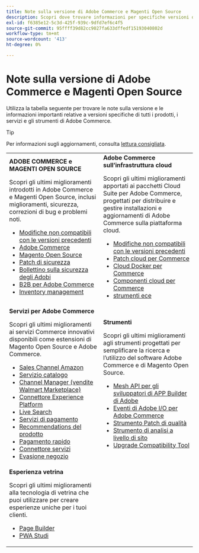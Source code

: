```yaml
---
title: Note sulla versione di Adobe Commerce e Magenti Open Source
description: Scopri dove trovare informazioni per specifiche versioni di Adobe Commerce e di Magento Open Source.
exl-id: f6385e12-5c3d-425f-939c-9dfd7ef6c4f5
source-git-commit: 95ffff39d82cc9027fa633dffedf15193040802d
workflow-type: tm+mt
source-wordcount: '413'
ht-degree: 0%

---
```


# Note sulla versione di Adobe Commerce e Magenti Open Source

Utilizza la tabella seguente per trovare le note sulla versione e le informazioni importanti relative a versioni specifiche di tutti i prodotti, i servizi e gli strumenti di Adobe Commerce.

>[!TIP]
>
>Per informazioni sugli aggiornamenti, consulta [lettura consigliata](../../upgrade/resources/recommended-reading.md).

<table>
  <tbody>
    <tr>
      <td><strong>ADOBE COMMERCE e MAGENTI OPEN SOURCE</strong>
        <p>Scopri gli ultimi miglioramenti introdotti in Adobe Commerce e Magenti Open Source, inclusi miglioramenti, sicurezza, correzioni di bug e problemi noti.</p>
          <ul>
            <li><a href="https://developer.adobe.com/commerce/php/development/backward-incompatible-changes/">Modifiche non compatibili con le versioni precedenti</a></li>
            <li><a href="commerce/2-4-6.md">Adobe Commerce</a></li>
            <li><a href="open-source/2-4-6.md">Magento Open Source</a></li>
            <li><a href="security/2-4-5-p2.md">Patch di sicurezza</a></li>
            <li><a href="https://helpx.adobe.com/security/products/magento.html">Bollettino sulla sicurezza degli Adobi</a></li>
            <li><a href="https://experienceleague.adobe.com/docs/commerce-admin/b2b/release-notes.html">B2B per Adobe Commerce</a></li>
            <li><a href="https://experienceleague.adobe.com/docs/commerce-admin/inventory/release-notes.html">Inventory management</a></li>
          </ul>
        </td>
      <td><strong>Adobe Commerce sull’infrastruttura cloud</strong>
        <p>Scopri gli ultimi miglioramenti apportati ai pacchetti Cloud Suite per Adobe Commerce, progettati per distribuire e gestire installazioni e aggiornamenti di Adobe Commerce sulla piattaforma cloud.</p>
          <ul>
            <li><a href="https://devdocs.magento.com/cloud/release-notes/backward-incompatible-changes.html">Modifiche non compatibili con le versioni precedenti</a></li>
            <li><a href="https://devdocs.magento.com/cloud/release-notes/mcp-release-notes.html">Patch cloud per Commerce</a></li>
            <li><a href="https://devdocs.magento.com/cloud/release-notes/mcd-release-notes.html">Cloud Docker per Commerce</a></li>
            <li><a href="https://devdocs.magento.com/cloud/release-notes/mcc-release-notes.html">Componenti cloud per Commerce</a></li>
            <li><a href="https://devdocs.magento.com/cloud/release-notes/ece-release-notes.html">strumenti ece</a></li>
          </ul>
      </td>
    </tr>
    <tr>
      <td><strong>Servizi per Adobe Commerce</strong>
        <p>Scopri gli ultimi miglioramenti ai servizi Commerce innovativi disponibili come estensioni di Magento Open Source e Adobe Commerce.</p>
          <ul>
            <li><a href="https://experienceleague.adobe.com/docs/commerce-channels/amazon/release-notes.html">Sales Channel Amazon</a></li>
            <li><a href="https://experienceleague.adobe.com/docs/commerce-merchant-services/catalog-service/release-notes.html">Servizio catalogo</a></li>
            <li><a href="https://experienceleague.adobe.com/docs/commerce-channels/channel-manager/release-notes.html">Channel Manager (vendite Walmart Marketplace)</a></li>
            <li><a href="https://experienceleague.adobe.com/docs/commerce-merchant-services/experience-platform-connector/release-notes.html">Connettore Experience Platform</a></li>
            <li><a href="https://experienceleague.adobe.com/docs/commerce-merchant-services/live-search/release-notes.html">Live Search</a></li>
            <li><a href="https://experienceleague.adobe.com/docs/commerce-merchant-services/payment-services/release-notes.html">Servizi di pagamento</a></li>
            <li><a href="https://experienceleague.adobe.com/docs/commerce-merchant-services/product-recommendations/release-notes.html">Recommendations del prodotto</a></li>
            <li><a href="https://experienceleague.adobe.com/docs/commerce-merchant-services/quick-checkout/release-notes.html?lang=en">Pagamento rapido</a></li>
            <li><a href="https://experienceleague.adobe.com/docs/commerce-merchant-services/user-guides/integration-services/saas.html">Connettore servizi</a></li>
            <li><a href="https://experienceleague.adobe.com/docs/commerce-merchant-services/store-fulfillment/release-notes.html?lang=en">Evasione negozio</a></li>
          </ul>
        </td>
      <td><strong>Strumenti</strong>
        <p>Scopri gli ultimi miglioramenti agli strumenti progettati per semplificare la ricerca e l’utilizzo del software Adobe Commerce e di Magento Open Source.</p>
          <ul>
            <li><a href="https://developer.adobe.com/graphql-mesh-gateway/">Mesh API per gli sviluppatori di APP Builder di Adobe</a></li>
            <li><a href="https://developer.adobe.com/commerce/events/get-started/release-notes/">Eventi di Adobe I/O per Adobe Commerce</a></li>
            <li><a href="../../tools/quality-patches-tool/release-notes.md">Strumento Patch di qualità</a></li>
            <li><a href="../../tools/site-wide-analysis-tool/intro.md">Strumento di analisi a livello di sito</a></li>
            <li><a href="../../upgrade/upgrade-compatibility-tool/overview.md">Upgrade Compatibility Tool</a></li>
          </ul>
      </td>
    </tr>
    <tr>
       <td><strong>Esperienza vetrina</strong>
        <p>Scopri gli ultimi miglioramenti alla tecnologia di vetrina che puoi utilizzare per creare esperienze uniche per i tuoi clienti.</p>
          <ul>
            <li><a href="https://experienceleague.adobe.com/docs/commerce-admin/page-builder/release-notes.html">Page Builder</a></li>
            <li><a href="https://github.com/magento/pwa-studio/releases/latest">PWA Studi</a></li>
          </ul>
      </td>
      <td></td>
    </tr>
  </tbody>
</table>
